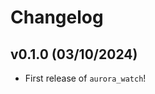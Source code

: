 # Changelog

<!--next-version-placeholder-->

## v0.1.0 (03/10/2024)

- First release of `aurora_watch`!